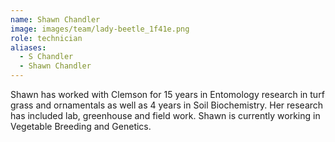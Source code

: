 ```yaml
---
name: Shawn Chandler
image: images/team/lady-beetle_1f41e.png
role: technician
aliases:
  - S Chandler
  - Shawn Chandler
---
```


Shawn has worked with Clemson for 15 years in Entomology research in turf grass and ornamentals as well as 4 years in Soil Biochemistry.
Her research has included lab, greenhouse and field work.
Shawn is currently working in Vegetable Breeding and Genetics.